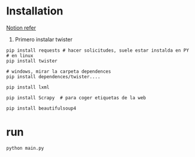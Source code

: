 # Installation

[Notion refer](https://www.notion.so/erickcruz/WebScraping-97caab9b379846a58ad86389fa218ea7)

1. Primero instalar twister

```shell
pip install requests # hacer solicitudes, suele estar instalda en PY
# en linux
pip install twister

# windows, mirar la carpeta dependences
pip install dependences/twister....

pip install lxml

pip install Scrapy  # para coger etiquetas de la web 

pip install beautifulsoup4
```

# run
```shell
python main.py

```